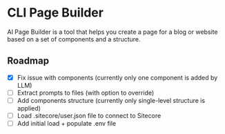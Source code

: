 # CLI Page Builder

AI Page Builder is a tool that helps you create a page for a blog or website based on a set of components and a structure.

## Roadmap
- [x] Fix issue with components (currently only one component is added by LLM)
- [ ] Extract prompts to files (with option to override)
- [ ] Add components structure (currently only single-level structure is applied)
- [ ] Load .sitecore/user.json file to connect to Sitecore
- [ ] Add initial load + populate .env file
